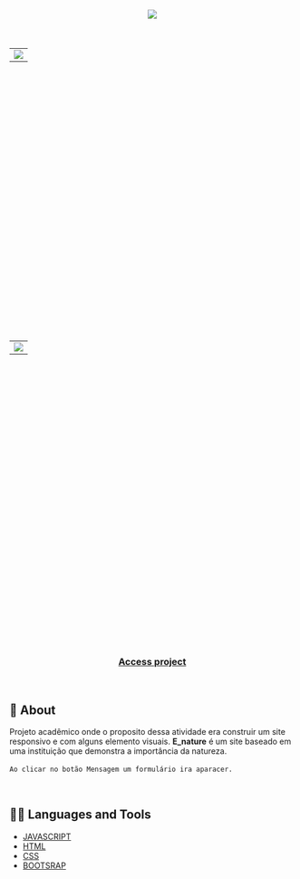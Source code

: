 <h1 align="center">
    <img src="https://i.ibb.co/YTkYz4g/Logo-E-nature.png">
</h1>

<br>
<div align="center" >
    <table height="500">
       <tbody>
            <tr>
                <td>
                    <img src="https://i.ibb.co/vqNNPT4/E-nature-Desktop.png"></a>
                </td>
            </tr>
       </tbody>
    </table>
    <table height="500">
       </tbody>
           <tbody>
            <tr>
                <td>
                    <img src="https://i.ibb.co/XsmNLGc/E-nature-mobile.png"></a>
                </td>
            </tr>
       </tbody>
    </table>
</div>

<br>

<h3 align="center"> 
  
  [Access project](https://enature.netlify.app/) 
</h3><br>

## 📢 About

Projeto acadêmico onde o proposito dessa atividade era construir um site responsivo e com alguns elemento visuais. **E_nature** é um site baseado em uma instituição que demonstra a importância da natureza.<br><br> 
`Ao clicar no botão Mensagem um formulário ira aparacer.`

<br>

## 👨‍💻 Languages and Tools

-   [JAVASCRIPT](https://developer.mozilla.org/pt-BR/docs/Web/JavaScript)
-   [HTML](https://developer.mozilla.org/pt-BR/docs/Web/HTML)
-   [CSS](https://developer.mozilla.org/pt-BR/docs/Web/CSS)
-   [BOOTSRAP](https://getbootstrap.com.br/docs/4.1/getting-started/introduction/)
